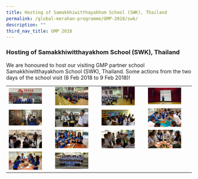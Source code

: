 ```yaml
---
title: Hosting of Samakkhiwitthayakhom School (SWK), Thailand
permalink: /global-merahan-programme/GMP-2018/swk/
description: ""
third_nav_title: GMP 2018
---
```

### Hosting of Samakkhiwitthayakhom School (SWK), Thailand 

We are honoured to host our visiting GMP partner school Samakkhiwitthayakhom School (SWK), Thailand. Some actions from the two days of the school visit (8 Feb 2018 to 9 Feb 2018)!

|  |  |  |  |
|---|---|---|---|
| <img src="/images/sk1.png" style="width:80%"> | <img src="/images/sk2.png" style="width:80%"> | <img src="/images/sk3.png" style="width:80%"> | <img src="/images/sk4.png" style="width:80%"> |
|<img src="/images/sk5.png" style="width:80%">  | <img src="/images/sk6.png" style="width:80%"> | <img src="/images/sk7.png" style="width:80%"> | <img src="/images/sk8.png" style="width:80%"> |
| <img src="/images/sk9.png" style="width:80%"> | <img src="/images/sk10.png" style="width:80%"> | <img src="/images/sk11.png" style="width:80%"> | <img src="/images/sk12.png" style="width:80%"> |
| <img src="/images/sk13.png" style="width:80%"> | <img src="/images/sk14.png" style="width:80%"> |  |  |